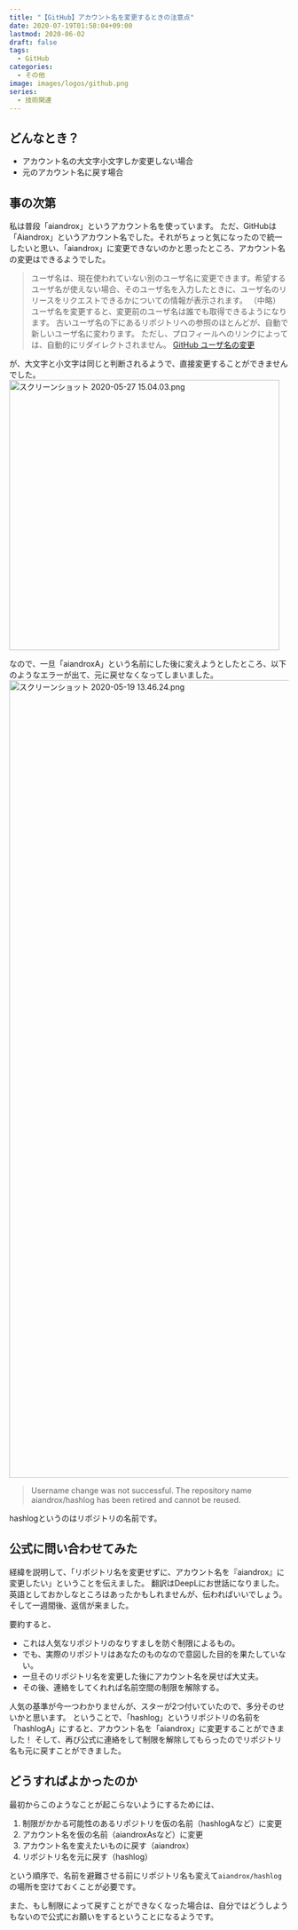 ```yaml
---
title: "【GitHub】アカウント名を変更するときの注意点"
date: 2020-07-19T01:58:04+09:00
lastmod: 2020-06-02
draft: false
tags:
  - GitHub
categories:
  - その他
image: images/logos/github.png
series:
  - 技術関連
---
```


## どんなとき？

- アカウント名の大文字小文字しか変更しない場合
- 元のアカウント名に戻す場合

## 事の次第

私は普段「aiandrox」というアカウント名を使っています。
ただ、GitHubは「Aiandrox」というアカウント名でした。それがちょっと気になったので統一したいと思い、「aiandrox」に変更できないのかと思ったところ、アカウント名の変更はできるようでした。

> ユーザ名は、現在使われていない別のユーザ名に変更できます。希望するユーザ名が使えない場合、そのユーザ名を入力したときに、ユーザ名のリリースをリクエストできるかについての情報が表示されます。
> （中略）
> ユーザ名を変更すると、変更前のユーザ名は誰でも取得できるようになります。 古いユーザ名の下にあるリポジトリへの参照のほとんどが、自動で新しいユーザ名に変わります。 ただし、プロフィールへのリンクによっては、自動的にリダイレクトされません。
> [GitHub ユーザ名の変更](https://help.github.com/ja/github/setting-up-and-managing-your-github-user-account/changing-your-github-username)

が、大文字と小文字は同じと判断されるようで、直接変更することができませんでした。
<img width="487" alt="スクリーンショット 2020-05-27 15.04.03.png" src="https://qiita-image-store.s3.ap-northeast-1.amazonaws.com/0/322882/403c566f-adc1-34d9-f58c-d516987e446e.png">

なので、一旦「aiandroxA」という名前にした後に変えようとしたところ、以下のようなエラーが出て、元に戻せなくなってしまいました。
<img width="1438" alt="スクリーンショット 2020-05-19 13.46.24.png" src="https://qiita-image-store.s3.ap-northeast-1.amazonaws.com/0/322882/24fdbf85-d3cf-d36c-d003-e16d2cebe5ed.png">

> Username change was not successful. The repository name aiandrox/hashlog has been retired and cannot be reused.

hashlogというのはリポジトリの名前です。

## 公式に問い合わせてみた

経緯を説明して、「リポジトリ名を変更せずに、アカウント名を『aiandrox』に変更したい」ということを伝えました。
翻訳はDeepLにお世話になりました。英語としておかしなところはあったかもしれませんが、伝わればいいでしょう。
そして一週間後、返信が来ました。

要約すると、

- これは人気なリポジトリのなりすましを防ぐ制限によるもの。
- でも、実際のリポジトリはあなたのものなので意図した目的を果たしていない。
- 一旦そのリポジトリ名を変更した後にアカウント名を戻せば大丈夫。
- その後、連絡をしてくれれば名前空間の制限を解除する。

人気の基準が今一つわかりませんが、スターが2つ付いていたので、多分そのせいかと思います。
ということで、「hashlog」というリポジトリの名前を「hashlogA」にすると、アカウント名を「aiandrox」に変更することができました！
そして、再び公式に連絡をして制限を解除してもらったのでリポジトリ名も元に戻すことができました。

## どうすればよかったのか

最初からこのようなことが起こらないようにするためには、

1. 制限がかかる可能性のあるリポジトリを仮の名前（hashlogAなど）に変更
2. アカウント名を仮の名前（aiandroxAsなど）に変更
3. アカウント名を変えたいものに戻す（aiandrox）
4. リポジトリ名を元に戻す（hashlog）

という順序で、名前を避難させる前にリポジトリ名も変えて`aiandrox/hashlog`の場所を空けておくことが必要です。

また、もし制限によって戻すことができなくなった場合は、自分ではどうしようもないので公式にお願いをするということになるようです。
